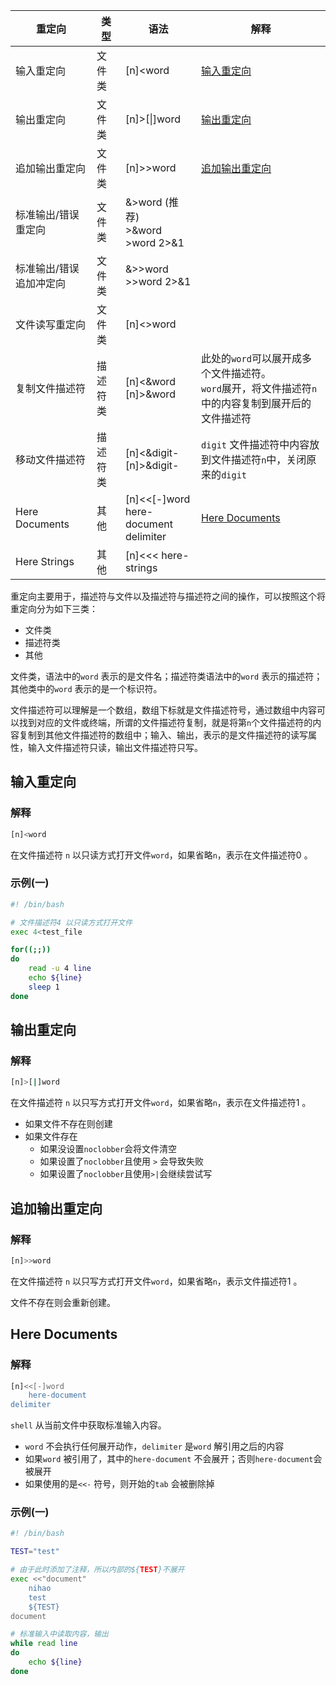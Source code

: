 | 重定向                  | 类型     | 语法                                             | 解释                                                         |
| ----------------------- | -------- | ------------------------------------------------ | ------------------------------------------------------------ |
| 输入重定向              | 文件类   | [n]<word                                         | [输入重定向](#输入重定向)                                    |
| 输出重定向              | 文件类   | [n]>[\|]word                                     | [输出重定向](#输出重定向)                                    |
| 追加输出重定向          | 文件类   | [n]>>word                                        | [追加输出重定向](#追加输出重定向)                            |
| 标准输出/错误重定向     | 文件类   | &>word (推荐)<br/>>&word<br/>>word 2>&1          |                                                              |
| 标准输出/错误追加冲定向 | 文件类   | &>>word<br/>>>word 2>&1                          |                                                              |
| 文件读写重定向          | 文件类   | [n]<>word                                        |                                                              |
| 复制文件描述符          | 描述符类 | [n]<&word<br/>[n]>&word                          | 此处的`word`可以展开成多个文件描述符。<br />`word`展开，将文件描述符`n`中的内容复制到展开后的文件描述符 |
| 移动文件描述符          | 描述符类 | [n]<&digit-<br/>[n]>&digit-                      | `digit` 文件描述符中内容放到文件描述符`n`中，关闭原来的`digit` |
| Here Documents          | 其他     | [n]<<[-]word<br/>	here-document<br/>delimiter | [Here Documents](#Here&#32;Documents)                        |
| Here Strings            | 其他     | [n]<<< here-strings                              |                                                              |

重定向主要用于，描述符与文件以及描述符与描述符之间的操作，可以按照这个将重定向分为如下三类：

* 文件类
* 描述符类
* 其他

文件类，语法中的`word` 表示的是文件名；描述符类语法中的`word` 表示的描述符；其他类中的`word` 表示的是一个标识符。

文件描述符可以理解是一个数组，数组下标就是文件描述符号，通过数组中内容可以找到对应的文件或终端，所谓的文件描述符复制，就是将第`n`个文件描述符的内容复制到其他文件描述符的数组中；输入、输出，表示的是文件描述符的读写属性，输入文件描述符只读，输出文件描述符只写。



## 输入重定向

### 解释

```bash
[n]<word
```

在文件描述符 `n` 以只读方式打开文件`word`，如果省略`n`，表示在文件描述符0 。



### 示例(一)

```bash
#! /bin/bash

# 文件描述符4 以只读方式打开文件
exec 4<test_file

for((;;))
do
	read -u 4 line
	echo ${line}
	sleep 1
done
```



## 输出重定向

### 解释

```bash
[n]>[|]word
```

在文件描述符 `n` 以只写方式打开文件`word`，如果省略`n`，表示在文件描述符1 。

* 如果文件不存在则创建
* 如果文件存在
  * 如果没设置`noclobber`会将文件清空
  * 如果设置了`noclobber`且使用 `>` 会导致失败
  * 如果设置了`noclobber`且使用`>|`会继续尝试写



## 追加输出重定向

### 解释

```bash
[n]>>word
```

在文件描述符 `n` 以只写方式打开文件`word`，如果省略`n`，表示文件描述符1 。

文件不存在则会重新创建。



## Here Documents

### 解释

```bash
[n]<<[-]word
	here-document
delimiter
```

`shell` 从当前文件中获取标准输入内容。

* `word` 不会执行任何展开动作，`delimiter` 是`word` 解引用之后的内容
* 如果`word` 被引用了，其中的`here-document` 不会展开；否则`here-document`会被展开
* 如果使用的是`<<-` 符号，则开始的`tab` 会被删除掉

### 示例(一)

```bash
#! /bin/bash

TEST="test"

# 由于此时添加了注释，所以内部的${TEST}不展开
exec <<"document"
	nihao
	test
	${TEST}
document

# 标准输入中读取内容，输出
while read line
do
	echo ${line}
done
```


